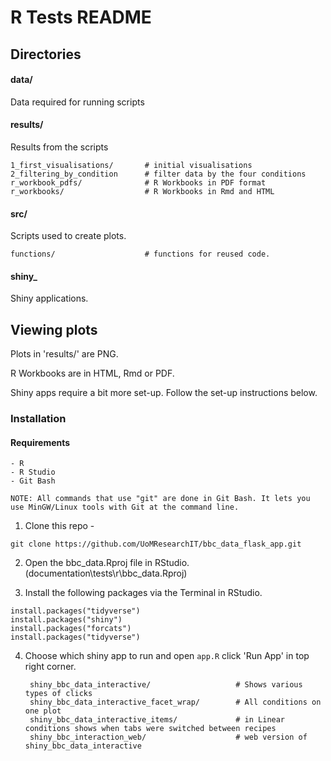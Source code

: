 # R Tests README

## Directories

#### data/

Data required for running scripts

#### results/

Results from the scripts

    1_first_visualisations/       # initial visualisations           
    2_filtering_by_condition      # filter data by the four conditions
    r_workbook_pdfs/              # R Workbooks in PDF format
    r_workbooks/                  # R Workbooks in Rmd and HTML

#### src/

Scripts used to create plots.

    functions/                    # functions for reused code.          


#### shiny_

Shiny applications.

## Viewing plots

Plots in 'results/' are PNG.

R Workbooks are in HTML, Rmd or PDF.

Shiny apps require a bit more set-up. Follow the set-up instructions below.

### Installation

#### Requirements

    - R
    - R Studio
    - Git Bash

    NOTE: All commands that use "git" are done in Git Bash. It lets you use MinGW/Linux tools with Git at the command line.

1. Clone this repo -

 `git clone https://github.com/UoMResearchIT/bbc_data_flask_app.git`

2. Open the bbc_data.Rproj file in RStudio. (documentation\tests\r\bbc_data.Rproj)

3. Install the following packages via the Terminal in RStudio.

  ```
  install.packages("tidyverse")
  install.packages("shiny")
  install.packages("forcats")
  install.packages("tidyverse")
  ```

4. Choose which shiny app to run and open `app.R` click 'Run App' in top right corner.

        shiny_bbc_data_interactive/                   # Shows various types of clicks
        shiny_bbc_data_interactive_facet_wrap/        # All conditions on one plot
        shiny_bbc_data_interactive_items/             # in Linear conditions shows when tabs were switched between recipes
        shiny_bbc_interaction_web/                    # web version of shiny_bbc_data_interactive
